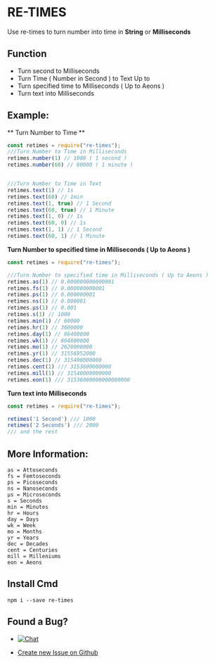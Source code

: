 # RE-TIMES
Use re-times to turn number into time in **String** or **Milliseconds**

## Function
* Turn second to Milliseconds
* Turn Time ( Number in Second ) to Text Up to 
* Turn specified time to Milliseconds ( Up to Aeons )
* Turn text into Milliseconds

## Example:
** Turn Number to Time **
```js
const retimes = require("re-times");
///Turn Number to Time in Milliseconds
retimes.number(1) // 1000 ( 1 second )
retimes.number(60) // 60000 ( 1 minute )


///Turn Number to Time in Text
retimes.text(1) // 1s
retimes.text(60) // 1min
retimes.text(1, true) // 1 Second
retimes.text(60, true) // 1 Minute
retimes.text(1, 0) // 1s
retimes.text(60, 0) // 1s
retimes.text(1, 1) // 1 Second
retimes.text(60, 1) // 1 Minute

``` 
**Turn Number to specified time in Milliseconds ( Up to Aeons )**
```js
const retimes = require("re-times");

///Turn Number to specified time in Milliseconds ( Up to Aeons )
retimes.as(1) // 0.000000000000001
retimes.fs(1) // 0.000000000001
retimes.ps(1) // 0.000000001
retimes.ns(1) // 0.000001
retimes.μs(1) // 0.001
retimes.s(1) // 1000
retimes.min(1) // 60000
retimes.hr(1) // 3600000
retimes.day(1) // 86400000
retimes.wk(1) // 604800000
retimes.mo(1) // 2628000000
retimes.yr(1) // 31556952000
retimes.dec(1) // 315400000000
retimes.cent(1) /// 3153600000000
retimes.mill(1) // 31540000000000
retimes.eon(1) /// 31536000000000000000

```

**Turn text into Milliseconds**
```js
const retimes = require("re-times");

retimes('1 Second') /// 1000
retimes('2 Seconds') /// 2000
/// and the rest
```

## More Information:
```
as = Attoseconds
fs = Femtoseconds
ps = Picoseconds
ns = Nanoseconds
μs = Microseconds
s = Seconds
min = Minutes
hr = Hours
day = Days
wk = Week
mo = Months
yr = Years
dec = Decades
cent = Centuries
mill = Milleniums
eon = Aeons
```

## Install Cmd
```
npm i --save re-times
```

## Found a Bug?
* <a href="https://discord.gg/j6Ya9dp" rel="nofollow"><img src="https://camo.githubusercontent.com/b12a95e20b7ca35f918c0ab5103fe56b6f44c067/68747470733a2f2f696d672e736869656c64732e696f2f62616467652f636861742d6f6e253230646973636f72642d3732383964612e737667" alt="Chat" data-canonical-src="https://img.shields.io/badge/chat-on%20discord-7289da.svg" style="max-width:100%;"></a>

* <a href="https://github.com/KenjieDec/re-time/issues/new/">Create new Issue on Github</a>
